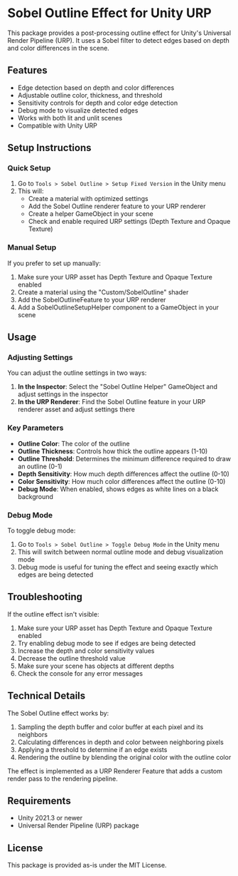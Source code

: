 # Sobel Outline Effect for Unity URP

This package provides a post-processing outline effect for Unity's Universal Render Pipeline (URP). It uses a Sobel filter to detect edges based on depth and color differences in the scene.

## Features

- Edge detection based on depth and color differences
- Adjustable outline color, thickness, and threshold
- Sensitivity controls for depth and color edge detection
- Debug mode to visualize detected edges
- Works with both lit and unlit scenes
- Compatible with Unity URP

## Setup Instructions

### Quick Setup

1. Go to `Tools > Sobel Outline > Setup Fixed Version` in the Unity menu
2. This will:
   - Create a material with optimized settings
   - Add the Sobel Outline renderer feature to your URP renderer
   - Create a helper GameObject in your scene
   - Check and enable required URP settings (Depth Texture and Opaque Texture)

### Manual Setup

If you prefer to set up manually:

1. Make sure your URP asset has Depth Texture and Opaque Texture enabled
2. Create a material using the "Custom/SobelOutline" shader
3. Add the SobelOutlineFeature to your URP renderer
4. Add a SobelOutlineSetupHelper component to a GameObject in your scene

## Usage

### Adjusting Settings

You can adjust the outline settings in two ways:

1. **In the Inspector**: Select the "Sobel Outline Helper" GameObject and adjust settings in the inspector
2. **In the URP Renderer**: Find the Sobel Outline feature in your URP renderer asset and adjust settings there

### Key Parameters

- **Outline Color**: The color of the outline
- **Outline Thickness**: Controls how thick the outline appears (1-10)
- **Outline Threshold**: Determines the minimum difference required to draw an outline (0-1)
- **Depth Sensitivity**: How much depth differences affect the outline (0-10)
- **Color Sensitivity**: How much color differences affect the outline (0-10)
- **Debug Mode**: When enabled, shows edges as white lines on a black background

### Debug Mode

To toggle debug mode:

1. Go to `Tools > Sobel Outline > Toggle Debug Mode` in the Unity menu
2. This will switch between normal outline mode and debug visualization mode
3. Debug mode is useful for tuning the effect and seeing exactly which edges are being detected

## Troubleshooting

If the outline effect isn't visible:

1. Make sure your URP asset has Depth Texture and Opaque Texture enabled
2. Try enabling debug mode to see if edges are being detected
3. Increase the depth and color sensitivity values
4. Decrease the outline threshold value
5. Make sure your scene has objects at different depths
6. Check the console for any error messages

## Technical Details

The Sobel Outline effect works by:

1. Sampling the depth buffer and color buffer at each pixel and its neighbors
2. Calculating differences in depth and color between neighboring pixels
3. Applying a threshold to determine if an edge exists
4. Rendering the outline by blending the original color with the outline color

The effect is implemented as a URP Renderer Feature that adds a custom render pass to the rendering pipeline.

## Requirements

- Unity 2021.3 or newer
- Universal Render Pipeline (URP) package

## License

This package is provided as-is under the MIT License. 